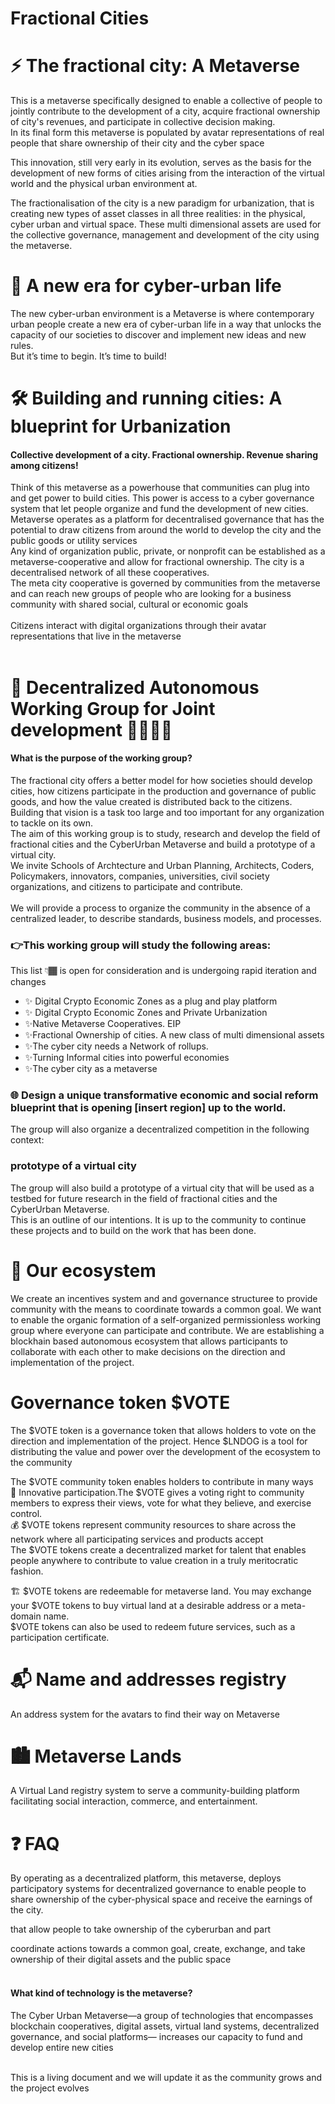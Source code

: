 # Fractional Cities
# ⚡️ The fractional city: A Metaverse
This is a metaverse specifically designed to enable a collective of people to jointly contribute to the development of a city, acquire fractional ownership of city's revenues, and participate in collective decision making.<br> In its final form this metaverse is populated by avatar representations of real people that share ownership of their city and the cyber space <br>

This innovation, still very early in its evolution, serves as the basis for the development of new forms of cities arising from the interaction of the virtual world and the physical urban environment at.<br>

The fractionalisation of the city is a new paradigm for urbanization, that is creating new types of asset classes in all three realities: in the physical, cyber urban and virtual space. These multi dimensional assets are used for the collective governance, management and development of the city using the metaverse.<br>
 
# 💎 A new era for cyber-urban life
The new cyber-urban environment is a Metaverse is where contemporary urban people create a new era of cyber-urban life in a way that unlocks the capacity of our societies to discover and implement new ideas and new rules.<br>
But it’s time to begin. It’s time to build!

# 🛠 Building and running cities: A blueprint for Urbanization
#### Collective development of a city. Fractional ownership. Revenue sharing among citizens!<br>
Think of this metaverse as a powerhouse that communities can plug into and get power to build cities. This power is access to a cyber governance system that let people organize and fund the development of new cities.<br>
Metaverse operates as a platform for decentralised governance that has the potential to draw citizens from around the world to develop the city and the public goods or utility services<br>
Any kind of organization public, private, or nonprofit can be established as a metaverse-cooperative and allow for fractional ownership. The city is a decentralised network of all these cooperatives.<br> 
The meta city cooperative is governed by communities from the metaverse and can reach new groups of people who are looking for a business community with shared social, cultural or economic goals<br><br> 
Citizens interact with digital organizations through their avatar representations that live in the metaverse<br><br> 

# 👫 Decentralized Autonomous Working Group for Joint development  👫👫👫👫
#### What is the purpose of the working group?
The fractional city offers a better model for how societies should develop cities, how citizens participate in the production and governance of public goods, and how the value created is distributed back to the citizens. Building that vision is a task too large and too important for any organization to tackle on its own.<br>
The aim of this working group is to study, research and develop the field of fractional cities and the CyberUrban Metaverse and build a prototype of a virtual city.<br> 
We invite Schools of Archtecture and Urban Planning, Architects, Coders, Policymakers, innovators, companies, universities, civil society organizations, and citizens to participate and contribute.<br><br> 
We will provide a process to organize the community in the absence of a centralized leader, to describe standards, business models, and processes.<br>
### 👉This working group will study the following areas:<br>
This list 👇🏾 is open for consideration and is undergoing rapid iteration and changes<br>

* ✨ Digital Crypto Economic Zones as a plug and play platform<br>
* ✨ Digital Crypto Economic Zones and Private Urbanization<br>
* ✨Native Metaverse Cooperatives. EIP<br>
* ✨Fractional Ownership of cities. A new class of multi dimensional assets<br>
* ✨The cyber city needs a Network of rollups.<br>
* ✨Turning Informal cities into powerful economies<br>
* ✨The cyber city as a metaverse<br>

### 🌐 Design a unique transformative economic and social reform blueprint that is opening [insert region] up to the world.
The group will also organize a decentralized competition in the following context:
 

### prototype of a virtual city<br>
The group will also build a prototype of a virtual city that will be used as a testbed for future research in the field of fractional cities and the CyberUrban Metaverse.<br>
This is an outline of our intentions. It is up to the community to continue these projects and to build on the work that has been done.

# 🚀 Our ecosystem
We create an incentives system and and governance structuree to provide community with the means to coordinate towards a common goal. We want to enable the organic formation of a self-organized permissionless working group where everyone can participate and contribute. We are establishing a blockhain based autonomous ecosystem that allows participants to collaborate with each other to make decisions on the direction and implementation of the project.<br>


# Governance token $VOTE
The $VOTE token is a governance token that allows holders to vote on the direction and implementation of the project. Hence $LNDOG is a tool for distributing the value and power over the development of the ecosystem to the community

The $VOTE community token enables holders to contribute in many ways<br>
📢 Innovative participation.The $VOTE gives a voting right to community members to express their views, vote for what they believe, and exercise control.<br> 
💰 $VOTE tokens represent community resources to share across the network where all participating services and products accept<br>
The $VOTE tokens create a decentralized market for talent that enables people anywhere to contribute to value creation in a truly meritocratic fashion.<br>

🏗 $VOTE tokens are redeemable for metaverse land. You may exchange your $VOTE tokens to buy virtual land at a desirable address or a meta-domain name.<br>
$VOTE tokens can also be used to redeem future services, such as a participation certificate.<br>


# 📬 Name and addresses registry
An address system for the avatars to find their way on Metaverse

# 🏙 Metaverse Lands  
A Virtual Land registry system to serve a community-building platform facilitating social interaction, commerce, and entertainment.


# ❓ FAQ
By operating as a decentralized platform, this metaverse, deploys participatory systems for decentralized governance to enable people to share ownership of the cyber-physical space and receive the earnings of the city.

that allow people to take ownership of the cyberurban and part


coordinate actions towards a common goal, create, exchange, and take ownership of their digital assets and the public space<br><br>

####  What kind of technology is the metaverse?
The Cyber Urban Metaverse—a group of technologies that encompasses blockchain cooperatives, digital assets, virtual land systems, decentralized governance, and social platforms— increases our capacity to fund and develop entire new cities<br><br>

This is a living document and we will update it as the community grows and the project evolves<br>
